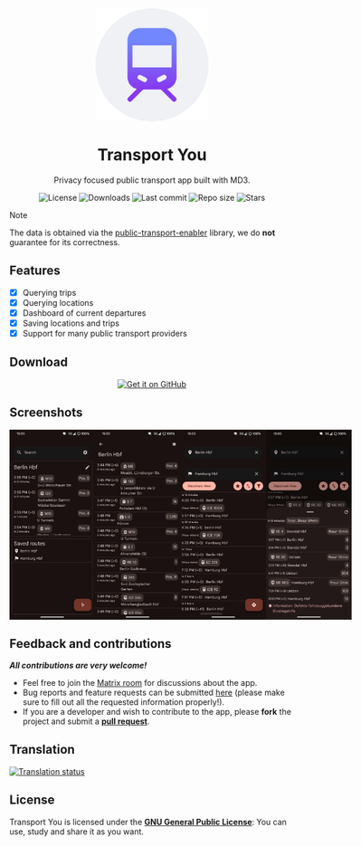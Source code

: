 <!-- ---------- Header ---------- -->
<div align="center">
  <img width="200" height="200"src="fastlane/metadata/android/en-US/images/icon.png">
  <h1>Transport You</h1>
<p>Privacy focused public transport app built with MD3.</p>

<!-- ---------- Badges ---------- -->
  <div align="center">
    <img alt="License" src="https://img.shields.io/github/license/you-apps/TransportYou?color=c3e7ff&style=flat-square">
    <img alt="Downloads" src="https://img.shields.io/github/downloads/you-apps/TransportYou/total.svg?color=c3e7ff&style=flat-square">
    <img alt="Last commit" src="https://img.shields.io/github/last-commit/you-apps/TransportYou?color=c3e7ff&style=flat-square">
    <img alt="Repo size" src="https://img.shields.io/github/repo-size/you-apps/TransportYou?color=c3e7ff&style=flat-square">
    <img alt="Stars" src="https://img.shields.io/github/stars/you-apps/TransportYou?color=c3e7ff&style=flat-square">
    <br>
</div>
</div>

> [!NOTE]
> The data is obtained via the <a href='https://github.com/schildbach/public-transport-enabler'>public-transport-enabler</a> library, we do **not** guarantee for its correctness.
<!-- ---------- Description ---------- -->
## Features

- [x] Querying trips
- [x] Querying locations
- [x] Dashboard of current departures
- [x] Saving locations and trips
- [x] Support for many public transport providers

<!-- ---------- Download ---------- -->
## Download
  <div align="center">

[<img src="https://raw.githubusercontent.com/vadret/android/master/assets/get-github.png" alt="Get it on GitHub" height="80">](https://github.com/you-apps/TransportYou/releases)

</div>

<!-- ---------- Screenshots ---------- -->
## Screenshots

<div style="display: flex;">
  <img src="fastlane/metadata/android/en-US/images/phoneScreenshots/1-home.png" width=30%>
  <img src="fastlane/metadata/android/en-US/images/phoneScreenshots/2-departures.png" width=30%>
  <img src="fastlane/metadata/android/en-US/images/phoneScreenshots/3-routes.png" width=30%>
  <img src="fastlane/metadata/android/en-US/images/phoneScreenshots/4-trip.png" width=30%>

</div>

<!-- ---------- Contribution ---------- -->
## Feedback and contributions
***All contributions are very welcome!***

* Feel free to join the [Matrix room](https://matrix.to/#/#you-apps:matrix.org) for discussions about the app.
* Bug reports and feature requests can be submitted [here](https://github.com/you-apps/TransportYou/issues) (please make sure to fill out all the requested information properly!).
* If you are a developer and wish to contribute to the app, please **fork** the project and submit a [**pull request**](https://help.github.com/articles/about-pull-requests/).

## Translation
<a href="https://hosted.weblate.org/projects/you-apps/transport-you/">
<img src="https://hosted.weblate.org/widgets/you-apps/-/transport-you/287x66-grey.png" alt="Translation status" />
</a>

## License

Transport You is licensed under the [**GNU General Public License**](https://www.gnu.org/licenses/gpl.html): You can use, study and share it as you want.
